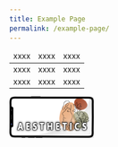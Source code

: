 ```yaml
---
title: Example Page
permalink: /example-page/
---
```

<table align="center" cellpadding="0" cellspacing="0" class="Jeff's blog table class" style="margin-left: auto; margin-right: auto; text-align: center;"><thead>
  <tr>
<td>xxxx</td>
<td>xxxx</td>
<td>xxxx</td>
  </tr>
  </thead>
  <tbody><tr>
<td>xxxx</td>
<td>xxxx</td>
<td>xxxx</td>
    </tr>
    <tr>
<td>xxxx</td>
<td>xxxx</td>
<td>xxxx</td>
    </tr>
</tbody></table>

<a href="https://staging.d2u2fg8l961knh.amplifyapp.com/holistic-education/Department/english"><img src="/images/Random/Openhouse%20Matter/aesthetics.png" style="width:30%"></a>